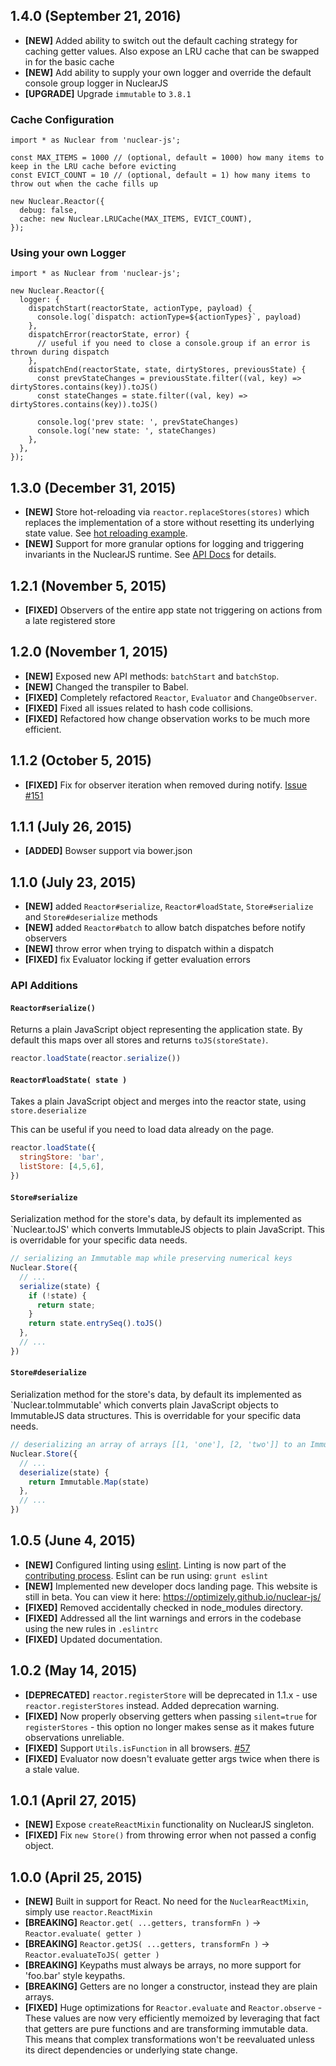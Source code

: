 ## 1.4.0 (September 21, 2016)


- **[NEW]** Added ability to switch out the default caching strategy for caching getter values. Also expose an LRU cache that can be swapped in for the basic cache
- **[NEW]** Add ability to supply your own logger and override the default console group logger in NuclearJS
- **[UPGRADE]** Upgrade `immutable` to `3.8.1`


### Cache Configuration

```
import * as Nuclear from 'nuclear-js';

const MAX_ITEMS = 1000 // (optional, default = 1000) how many items to keep in the LRU cache before evicting
const EVICT_COUNT = 10 // (optional, default = 1) how many items to throw out when the cache fills up

new Nuclear.Reactor({
  debug: false,
  cache: new Nuclear.LRUCache(MAX_ITEMS, EVICT_COUNT),
});
```

### Using your own Logger

```
import * as Nuclear from 'nuclear-js';

new Nuclear.Reactor({
  logger: {
    dispatchStart(reactorState, actionType, payload) {
      console.log(`dispatch: actionType=${actionTypes}`, payload)
    },
    dispatchError(reactorState, error) {
      // useful if you need to close a console.group if an error is thrown during dispatch
    },
    dispatchEnd(reactorState, state, dirtyStores, previousState) {
      const prevStateChanges = previousState.filter((val, key) => dirtyStores.contains(key)).toJS()
      const stateChanges = state.filter((val, key) => dirtyStores.contains(key)).toJS()

      console.log('prev state: ', prevStateChanges)
      console.log('new state: ', stateChanges)
    },
  },
});
```


## 1.3.0 (December 31, 2015)

- **[NEW]** Store hot-reloading via `reactor.replaceStores(stores)` which replaces the implementation of a store without resetting its underlying state value.  See [hot reloading example](https://github.com/optimizely/nuclear-js/tree/master/examples/hot-reloading).
- **[NEW]** Support for more granular options for logging and triggering invariants in the NuclearJS runtime.  See [API Docs](https://github.com/optimizely/nuclear-js/blob/master/docs/src/docs/07-api.md) for details.

## 1.2.1 (November 5, 2015)

- **[FIXED]** Observers of the entire app state not triggering on actions from a late registered store

## 1.2.0 (November 1, 2015)

- **[NEW]** Exposed new API methods: `batchStart` and `batchStop`.
- **[NEW]** Changed the transpiler to Babel.
- **[FIXED]** Completely refactored `Reactor`, `Evaluator` and `ChangeObserver`.
- **[FIXED]** Fixed all issues related to hash code collisions.
- **[FIXED]** Refactored how change observation works to be much more efficient.

## 1.1.2 (October 5, 2015)

- **[FIXED]** Fix for observer iteration when removed during notify. [Issue #151](https://github.com/optimizely/nuclear-js/issues/151)

## 1.1.1 (July 26, 2015)

- **[ADDED]** Bowser support via bower.json

## 1.1.0 (July 23, 2015)

- **[NEW]** added `Reactor#serialize`, `Reactor#loadState`, `Store#serialize` and `Store#deserialize` methods
- **[NEW]** added `Reactor#batch` to allow batch dispatches before notify observers
- **[NEW]** throw error when trying to dispatch within a dispatch
- **[FIXED]** fix Evaluator locking if getter evaluation errors

### API Additions

#### `Reactor#serialize()`

Returns a plain JavaScript object representing the application state.  By default this maps over all stores and returns `toJS(storeState)`.

```js
reactor.loadState(reactor.serialize())
```

#### `Reactor#loadState( state )`

Takes a plain JavaScript object and merges into the reactor state, using `store.deserialize`

This can be useful if you need to load data already on the page.

```js
reactor.loadState({
  stringStore: 'bar',
  listStore: [4,5,6],
})
```

#### `Store#serialize`

Serialization method for the store's data, by default its implemented as `Nuclear.toJS' which converts ImmutableJS objects to plain JavaScript.
This is overridable for your specific data needs.

```js
// serializing an Immutable map while preserving numerical keys
Nuclear.Store({
  // ...
  serialize(state) {
    if (!state) {
      return state;
    }
    return state.entrySeq().toJS()
  },
  // ...
})
```

#### `Store#deserialize`

Serialization method for the store's data, by default its implemented as `Nuclear.toImmutable' which converts plain JavaScript objects to ImmutableJS data structures.
This is overridable for your specific data needs.

```js
// deserializing an array of arrays [[1, 'one'], [2, 'two']] to an Immutable.Map
Nuclear.Store({
  // ...
  deserialize(state) {
    return Immutable.Map(state)
  },
  // ...
})
```

## 1.0.5 (June 4, 2015)

- **[NEW]** Configured linting using [eslint](http://eslint.org/). Linting is now part of the [contributing process](https://github.com/optimizely/nuclear-js/blob/master/CONTRIBUTING.md). Eslint can be run using: `grunt eslint`
- **[NEW]** Implemented new developer docs landing page. This website is still in beta. You can view it here: https://optimizely.github.io/nuclear-js/
- **[FIXED]** Removed accidentally checked in node_modules directory.
- **[FIXED]** Addressed all the lint warnings and errors in the codebase using the new rules in `.eslintrc`
- **[FIXED]** Updated documentation.

## 1.0.2 (May 14, 2015)

- **[DEPRECATED]** `reactor.registerStore` will be deprecated in 1.1.x - use `reactor.registerStores` instead.  Added deprecation warning.
- **[FIXED]** Now properly observing getters when passing `silent=true` for `registerStores` - this option no longer makes sense as it makes future observations unreliable.
- **[FIXED]** Support `Utils.isFunction` in all browsers. [#57](https://github.com/optimizely/nuclear-js/pull/57)
- **[FIXED]** Evaluator now doesn't evaluate getter args twice when there is a stale value.

## 1.0.1 (April 27, 2015)

- **[NEW]** Expose `createReactMixin` functionality on NuclearJS singleton.
- **[FIXED]** Fix `new Store()` from throwing error when not passed a config object.

## 1.0.0 (April 25, 2015)

- **[NEW]** Built in support for React. No need for the `NuclearReactMixin`, simply use `reactor.ReactMixin`
- **[BREAKING]** `Reactor.get( ...getters, transformFn )` -> `Reactor.evaluate( getter )`
- **[BREAKING]** `Reactor.getJS( ...getters, transformFn )` -> `Reactor.evaluateToJS( getter )`
- **[BREAKING]** Keypaths must always be arrays, no more support for 'foo.bar' style keypaths.
- **[BREAKING]** Getters are no longer a constructor, instead they are plain arrays.
- **[FIXED]** Huge optimizations for `Reactor.evaluate` and `Reactor.observe` - These values are now very efficiently memoized by leveraging that fact that getters are pure functions and are transforming immutable data. This means that complex transformations won't be reevaluated unless its direct dependencies or underlying state change.
